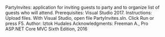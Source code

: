 PartyInvites: application for inviting guests to party and to organize list of guests who will attend.
Prerequisites: Visual Studio 2017.
Instructions: Upload files.  With Visual Studio, open file PartyInvites.sln. Click Run or press F5.
Author: Iztok Hudales
Acknowledgments: Freeman A., Pro ASP.NET Core MVC Sixth Edition, 2016

